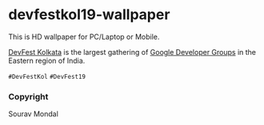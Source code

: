 # devfestkol19-wallpaper

This is HD wallpaper for PC/Laptop or Mobile.

[DevFest Kolkata](https://devfest.gdgkolkata.org/home) is the largest gathering of [Google Developer Groups](https://developers.google.com/) in the Eastern region of India.

`#DevFestKol` `#DevFest19`

### Copyright
Sourav Mondal
